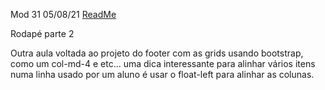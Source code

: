 Mod 31                                              05/08/21
[ReadMe](../../ReadMe.md)

Rodapé parte 2

Outra aula voltada ao projeto do footer com as grids
usando bootstrap, como um col-md-4 e etc...
uma dica interessante para alinhar vários itens numa linha
usado por um aluno é usar o float-left para alinhar as 
colunas.